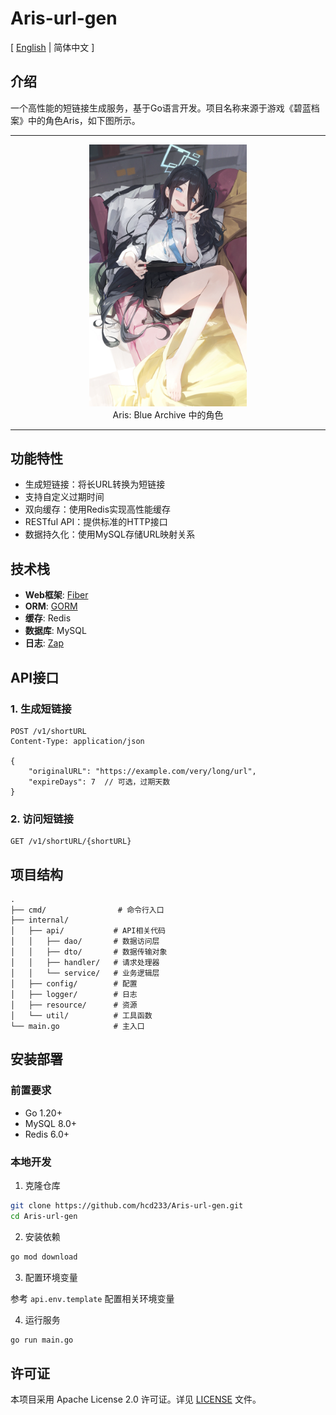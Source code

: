 # Aris-url-gen

[ [English](README.md) | 简体中文 ]

## 介绍

一个高性能的短链接生成服务，基于Go语言开发。项目名称来源于游戏《碧蓝档案》中的角色Aris，如下图所示。

---

<p align="center">
  <img src="https://raw.githubusercontent.com/hcd233/Aris-AI/master/assets/110531412.jpg" width="50%">
  <br>Aris: Blue Archive 中的角色
</p>

---

## 功能特性

- 生成短链接：将长URL转换为短链接
- 支持自定义过期时间
- 双向缓存：使用Redis实现高性能缓存
- RESTful API：提供标准的HTTP接口
- 数据持久化：使用MySQL存储URL映射关系

## 技术栈

- **Web框架**: [Fiber](https://github.com/gofiber/fiber)
- **ORM**: [GORM](https://gorm.io)
- **缓存**: Redis
- **数据库**: MySQL
- **日志**: [Zap](https://github.com/uber-go/zap)

## API接口

### 1. 生成短链接

```http
POST /v1/shortURL
Content-Type: application/json

{
    "originalURL": "https://example.com/very/long/url",
    "expireDays": 7  // 可选，过期天数
}
```

### 2. 访问短链接

```http
GET /v1/shortURL/{shortURL}
```

## 项目结构

```
.
├── cmd/                # 命令行入口
├── internal/          
│   ├── api/           # API相关代码
│   │   ├── dao/       # 数据访问层
│   │   ├── dto/       # 数据传输对象
│   │   ├── handler/   # 请求处理器
│   │   └── service/   # 业务逻辑层
│   ├── config/        # 配置
│   ├── logger/        # 日志
│   ├── resource/      # 资源
│   └── util/          # 工具函数
└── main.go            # 主入口
```

## 安装部署

### 前置要求

- Go 1.20+
- MySQL 8.0+
- Redis 6.0+

### 本地开发

1. 克隆仓库

```bash
git clone https://github.com/hcd233/Aris-url-gen.git
cd Aris-url-gen
```

2. 安装依赖

```bash
go mod download
```

3. 配置环境变量

参考 `api.env.template` 配置相关环境变量

4. 运行服务

```bash
go run main.go
```

## 许可证

本项目采用 Apache License 2.0 许可证。详见 [LICENSE](LICENSE) 文件。
